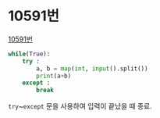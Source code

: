 # 10591번

[10591번](https://www.acmicpc.net/problem/10951)

```python
while(True):
    try :
        a, b = map(int, input().split())
        print(a+b)
    except :
        break
```



`try`~`except` 문을 사용하여 입력이 끝났을 때 종료.